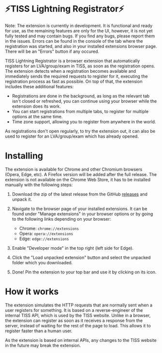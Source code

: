 # ⚡TISS Lightning Registrator⚡

Note: The extension is currently in development. It is functional and ready for use, as the remaining features are only for the UI, however, it is not yet fully tested and may contain bugs. If you find any bugs, please report them in the issues. Errors can be found in the console of the tab where the registration was started, and also in your installed extensions browser page. There will be an "Errors" button if any occured.

TISS Lightning Registrator is a browser extension that automatically registers for an LVA/group/exam in TISS, as soon as the registration opens. The extension detects when a registration becomes available and immediately sends the required requests to register for it, executing the registration process as fast as possible. On top of that, the extension includes these additional features:

- Registrations are done in the background, as long as the relevant tab isn't closed or refreshed, you can continue using your browser while the extension does its work.
- You can start registrations from multiple tabs, to register for multiple options at the same time.
- Time zone support, allowing you to register from anywhere in the world.

As registrations don't open regularly, to try the extension out, it can also be used to register for an LVA/group/exam which has already opened.

# Installing

The extension is available for Chrome and other Chromium browsers (Opera, Edge, etc). A Firefox version will be added after the full release. The extension is not available on the Chrome Web Store, it has to be installed manually with the following steps:

1. Download the zip of the latest release from the GitHub [releases](https://github.com/The-breakbar/TISS-Lightning-Registrator/releases) and unpack it.
2. Navigate to the browser page of your installed extensions. It can be found under "Manage extensions" in your browser options or by going to the following links depending on your browser:

   - Chrome: `chrome://extensions`
   - Opera: `opera://extensions`
   - Edge: `edge://extensions`

3. Enable "Developer mode" in the top right (left side for Edge).
4. Click the "Load unpacked extension" button and select the unpacked folder which you downloaded.
5. Done! Pin the extension to your top bar and use it by clicking on its icon.

# How it works

The extension simulates the HTTP requests that are normally sent when a user registers for something. It is based on a reverse-engineer of the internal TISS API, which is used by the TISS website. Unlike in a browser, the extension can register as soon as it receives a response from the server, instead of waiting for the rest of the page to load. This allows it to register faster than a human user.

As the extension is based on internal APIs, any changes to the TISS website in the future may break the extension.
